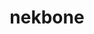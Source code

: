 ---
title: "nekbone"
layout: cache
categories: [package, v0.20.3]
meta: {"versions": ["17.0"], "compilers": ["gcc@=7.3.1"], "oss": ["amzn2"], "platforms": ["linux"], "targets": ["aarch64", "neoverse_n1", "x86_64_v3"], "stacks": ["aws-ahug", "aws-ahug-aarch64", "root"], "num_specs": 3, "num_specs_by_stack": {"root": 3, "aws-ahug-aarch64": 2, "aws-ahug": 1}}
spec_details: [{"hash": "tlzjjblftdzgmbdeotj33frqweheypeg", "compiler": "gcc@=7.3.1", "versions": ["17.0"], "os": "amzn2", "platform": "linux", "target": "aarch64", "variants": ["build_system=generic", "+mpi"], "stacks": ["root", "aws-ahug-aarch64"], "size": "-", "tarball": "https://binaries.spack.io/v0.20.3/build_cache/linux-amzn2-aarch64/gcc-7.3.1/nekbone-17.0/linux-amzn2-aarch64-gcc-7.3.1-nekbone-17.0-tlzjjblftdzgmbdeotj33frqweheypeg.spack"}, {"hash": "zxusaeolyaaocerau3l272vzwp7qn4ts", "compiler": "gcc@=7.3.1", "versions": ["17.0"], "os": "amzn2", "platform": "linux", "target": "neoverse_n1", "variants": ["build_system=generic", "+mpi"], "stacks": ["root", "aws-ahug-aarch64"], "size": "-", "tarball": "https://binaries.spack.io/v0.20.3/build_cache/linux-amzn2-neoverse_n1/gcc-7.3.1/nekbone-17.0/linux-amzn2-neoverse_n1-gcc-7.3.1-nekbone-17.0-zxusaeolyaaocerau3l272vzwp7qn4ts.spack"}, {"hash": "lzskxxczsbprakcvwub4dl264tgahrrg", "compiler": "gcc@=7.3.1", "versions": ["17.0"], "os": "amzn2", "platform": "linux", "target": "x86_64_v3", "variants": ["build_system=generic", "+mpi"], "stacks": ["root", "aws-ahug"], "size": "-", "tarball": "https://binaries.spack.io/v0.20.3/build_cache/linux-amzn2-x86_64_v3/gcc-7.3.1/nekbone-17.0/linux-amzn2-x86_64_v3-gcc-7.3.1-nekbone-17.0-lzskxxczsbprakcvwub4dl264tgahrrg.spack"}]
---